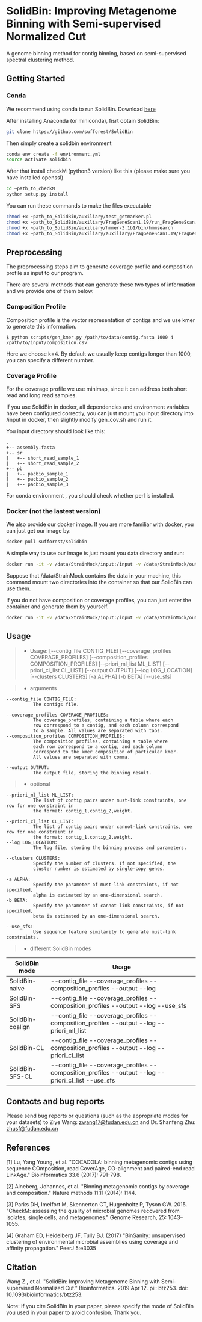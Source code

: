 # SolidBin: Improving Metagenome Binning with Semi-supervised Normalized Cut
A genome binning method for contig binning, based on semi-supervised spectral clustering method.

## <a name="started"></a>Getting Started

### <a name="docker"></a>Conda

We recommend using conda to run SolidBin. Download [here](https://www.continuum.io/downloads)

After installing Anaconda (or miniconda), fisrt obtain SolidBin:

```sh
git clone https://github.com/sufforest/SolidBin
```
Then simply create a solidbin environment 

```sh
conda env create -f environment.yml
source activate solidbin
```

After that install checkM (python3 version) like this
(please make sure you have installed openssl)

```sh
cd ~path_to_checkM
python setup.py install
```

You can run these commands to make the files executable
```sh
chmod +x ~path_to_SolidBin/auxiliary/test_getmarker.pl
chmod +x ~path_to_SolidBin/auxiliary/FragGeneScan1.19/run_FragGeneScan.pl
chmod +x ~path_to_SolidBin/auxiliary/hmmer-3.1b1/bin/hmmsearch
chmod +x ~path_to_SolidBin/auxiliary/auxiliary/FragGeneScan1.19/FragGeneScan
```


## <a name="preprocessing"></a>Preprocessing

The preprocessing steps aim to generate coverage profile and composition profile as input to our program.

There are several methods that can generate these two types of information and we provide one of them below.


### Composition Profile

Composition profile is the vector representation of contigs and we use kmer to generate this information.

```
$ python scripts/gen_kmer.py /path/to/data/contig.fasta 1000 4 /path/to/input/composition.csv
```
Here we choose k=4. By default we usually keep contigs longer than 1000, you can specify a different number.

### Coverage Profile
For the coverage profile we use minimap, since it can address both short read and long read samples.

If you use SolidBin in docker, all dependencies and environment variables have been configured correctly, you can just mount you input directory into /input in docker, then slightly modify gen_cov.sh and run it.

You input directory should look like this:

```
.
+-- assembly.fasta
+-- sr
|   +-- short_read_sample_1
|   +-- short_read_sample_2
+-- pb
|   +-- pacbio_sample_1
|   +-- pacbio_sample_2
|   +-- pacbio_sample_3
```

For conda environment , you should check whether perl is installed.

### <a name="docker"></a>Docker (not the lastest version)

We also provide our docker image. If you are more familiar with docker, you can just get our image by:

```sh
docker pull sufforest/solidbin
```

A simple way to use our image is just mount you data directory and run:

```sh
docker run -it -v /data/StrainMock/input:/input -v /data/StrainMock/output:/output solidbin python SolidBin.py --contig_file /input/StrainMock_Contigs_cutup_10K_nodup_filter_1K.fasta --composition_profiles /input/kmer_4.csv --coverage_profiles /input/cov_inputtableR.tsv --output /output/result.tsv --log /output/log.txt
```

Suppose that /data/StrainMock contains the data in your machine, this command mount two directories into the container so that our SolidBin can use them.

If you do not have composition or coverage profiles,  you can just enter the container and generate them by yourself.

```sh
docker run -it -v /data/StrainMock/input:/input -v /data/StrainMock/output:/output solidbin sh
```




## <a name="usage"></a>Usage


> - Usage:         [--contig_file CONTIG_FILE]
                   [--coverage_profiles COVERAGE_PROFILES]
                   [--composition_profiles COMPOSITION_PROFILES]
                   [--priori_ml_list ML_LIST] 
                   [--priori_cl_list CL_LIST] 
                   [--output OUTPUT]
                   [--log LOG_LOCATION]
                   [--clusters CLUSTERS]
                   [-a ALPHA]
                   [-b BETA]
                   [--use_sfs]

> - arguments

  	--contig_file CONTIG_FILE: 
              The contigs file.
	
  	--coverage_profiles COVERAGE_PROFILES: 
              The coverage_profiles, containing a table where each
              row correspond to a contig, and each column correspond
              to a sample. All values are separated with tabs.
  	--composition_profiles COMPOSITION_PROFILES: 
              The composition profiles, containing a table where
              each row correspond to a contig, and each column
              correspond to the kmer composition of particular kmer.
              All values are separated with comma.
	
  	--output OUTPUT:
              The output file, storing the binning result.

> - optional

  	--priori_ml_list ML_LIST:
              The list of contig pairs under must-link constraints, one row for one constraint in
              the format: contig_1,contig_2,weight.
                        
  	--priori_cl_list CL_LIST:
              The list of contig pairs under cannot-link constraints, one row for one constraint in
              the format: contig_1,contig_2,weight.
    --log LOG_LOCATION:
              The log file, storing the binning process and parameters.
    
    --clusters CLUSTERS: 
              Specify the number of clusters. If not specified, the
              cluster number is estimated by single-copy genes.
                        
    -a ALPHA:
              Specify the parameter of must-link constraints, if not specified, 
              alpha is estimated by an one-dimensional search.
    -b BETA:
              Specify the parameter of cannot-link constraints, if not specified, 
              beta is estimated by an one-dimensional search.
                  
    --use_sfs:
              Use sequence feature similarity to generate must-link constraints.
> - different SolidBin modes

  SolidBin mode | Usage  
  ------------- | -------------
 SolidBin-naive | --contig_file --coverage_profiles --composition_profiles --output --log 
 SolidBin-SFS   | --contig_file --coverage_profiles --composition_profiles --output --log --use_sfs
 SolidBin-coalign   | --contig_file --coverage_profiles --composition_profiles --output --log --priori_ml_list
 SolidBin-CL   | --contig_file --coverage_profiles --composition_profiles --output --log --priori_cl_list
 SolidBin-SFS-CL   | --contig_file --coverage_profiles --composition_profiles --output --log --priori_cl_list --use_sfs

## <a name="preprocessing"></a>Contacts and bug reports
Please send bug reports or questions (such as the appropriate modes for your datasets) to
Ziye Wang: zwang17@fudan.edu.cn and Dr. Shanfeng Zhu: zhusf@fudan.edu.cn

## <a name="preprocessing"></a>References

[1] Lu, Yang Young, et al. "COCACOLA: binning metagenomic contigs using sequence COmposition, read CoverAge, CO-alignment and paired-end read LinkAge." Bioinformatics 33.6 (2017): 791-798.

[2] Alneberg, Johannes, et al. "Binning metagenomic contigs by coverage and composition." Nature methods 11.11 (2014): 1144.             

[3] Parks DH, Imelfort M, Skennerton CT, Hugenholtz P, Tyson GW. 2015. "CheckM: assessing the quality of microbial genomes recovered from isolates, single cells, and metagenomes." Genome Research, 25: 1043–1055.

[4] Graham ED, Heidelberg JF, Tully BJ. (2017) "BinSanity: unsupervised clustering of environmental microbial assemblies using coverage and affinity propagation." PeerJ 5:e3035

## <a name="preprocessing"></a>Citation
Wang Z., et al. "SolidBin: Improving Metagenome Binning with Semi-supervised Normalized Cut." Bioinformatics. 2019 Apr 12. pii: btz253. doi: 10.1093/bioinformatics/btz253.

Note: If you cite SolidBin in your paper, please specify the mode of SolidBin you used in your paper to avoid confusion. Thank you. 



